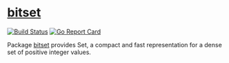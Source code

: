 # [bitset](https://godoc.org/github.com/takeyourhatoff/bitset)
[![Build Status](https://travis-ci.org/takeyourhatoff/bitset.svg?branch=master)](https://travis-ci.org/takeyourhatoff/bitset)
[![Go Report Card](https://goreportcard.com/badge/github.com/takeyourhatoff/bitset)](https://goreportcard.com/report/github.com/takeyourhatoff/bitset)

Package [bitset](https://godoc.org/github.com/takeyourhatoff/bitset) provides Set, a compact and fast representation for a dense set of positive integer values.
